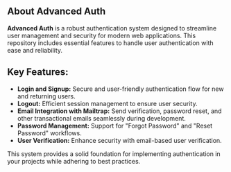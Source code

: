 <section id="about-advanced-auth">
  <h1>About Advanced Auth</h1>
  <p>
    <strong>Advanced Auth</strong> is a robust authentication system designed to streamline user management 
    and security for modern web applications. This repository includes essential features to handle user 
    authentication with ease and reliability.
  </p>
  
  <h2>Key Features:</h2>
  <ul>
    <li><strong>Login and Signup:</strong> Secure and user-friendly authentication flow for new and returning users.</li>
    <li><strong>Logout:</strong> Efficient session management to ensure user security.</li>
    <li><strong>Email Integration with Mailtrap:</strong> Send verification, password reset, and other transactional emails seamlessly during development.</li>
    <li><strong>Password Management:</strong> Support for "Forgot Password" and "Reset Password" workflows.</li>
    <li><strong>User Verification:</strong> Enhance security with email-based user verification.</li>
  </ul>
  
  <p>
    This system provides a solid foundation for implementing authentication in your projects while 
    adhering to best practices.
  </p>
</section>
